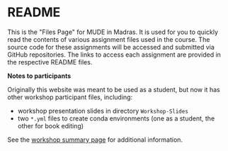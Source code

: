 # README

This is the "Files Page" for MUDE in Madras. It is used for you to quickly read the contents of various assignment files used in the course. The source code for these assignments will be accessed and submitted via GitHub repositories. The links to access each assignment are provided in the respective README files.

**Notes to participants**

Originally this website was meant to be used as a student, but now it has other workshop participant files, including:

- workshop presentation slides in directory `Workshop-Slides`
- two `*.yml` files to create conda environments (one as a student, the other for book editing)

See the [workshop summary page](https://iitm-mude.github.io/2024-workshop/summary) for additional information.